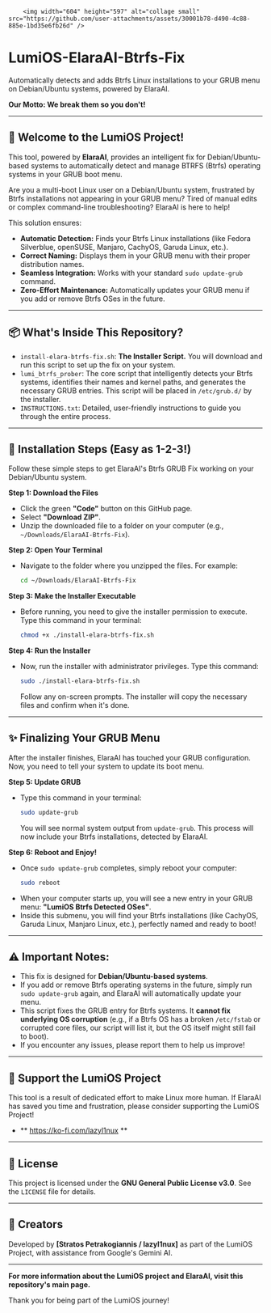         <img width="604" height="597" alt="collage small" src="https://github.com/user-attachments/assets/30001b78-d490-4c88-885e-1bd35e6fb26d" />

# LumiOS-ElaraAI-Btrfs-Fix


Automatically detects and adds Btrfs Linux installations to your GRUB menu on Debian/Ubuntu systems, powered by ElaraAI.

**Our Motto: We break them so you don't!**

---

## 🌟 Welcome to the LumiOS Project!

This tool, powered by **ElaraAI**, provides an intelligent fix for Debian/Ubuntu-based systems to automatically detect and manage BTRFS (Btrfs) operating systems in your GRUB boot menu.

Are you a multi-boot Linux user on a Debian/Ubuntu system, frustrated by Btrfs installations not appearing in your GRUB menu? Tired of manual edits or complex command-line troubleshooting? ElaraAI is here to help!

This solution ensures:
* **Automatic Detection:** Finds your Btrfs Linux installations (like Fedora Silverblue, openSUSE, Manjaro, CachyOS, Garuda Linux, etc.).
* **Correct Naming:** Displays them in your GRUB menu with their proper distribution names.
* **Seamless Integration:** Works with your standard `sudo update-grub` command.
* **Zero-Effort Maintenance:** Automatically updates your GRUB menu if you add or remove Btrfs OSes in the future.

---

## 📦 What's Inside This Repository?

* `install-elara-btrfs-fix.sh`: **The Installer Script.** You will download and run this script to set up the fix on your system.
* `lumi_btrfs_prober`: The core script that intelligently detects your Btrfs systems, identifies their names and kernel paths, and generates the necessary GRUB entries. This script will be placed in `/etc/grub.d/` by the installer.
* `INSTRUCTIONS.txt`: Detailed, user-friendly instructions to guide you through the entire process.

---

## 🚀 Installation Steps (Easy as 1-2-3!)

Follow these simple steps to get ElaraAI's Btrfs GRUB Fix working on your Debian/Ubuntu system.

**Step 1: Download the Files**
* Click the green **"Code"** button on this GitHub page.
* Select **"Download ZIP"**.
* Unzip the downloaded file to a folder on your computer (e.g., `~/Downloads/ElaraAI-Btrfs-Fix`).

**Step 2: Open Your Terminal**
* Navigate to the folder where you unzipped the files. For example:
    ```bash
    cd ~/Downloads/ElaraAI-Btrfs-Fix
    ```

**Step 3: Make the Installer Executable**
* Before running, you need to give the installer permission to execute. Type this command in your terminal:
    ```bash
    chmod +x ./install-elara-btrfs-fix.sh
    ```

**Step 4: Run the Installer**
* Now, run the installer with administrator privileges. Type this command:
    ```bash
    sudo ./install-elara-btrfs-fix.sh
    ```
    Follow any on-screen prompts. The installer will copy the necessary files and confirm when it's done.

---

## ✨ Finalizing Your GRUB Menu

After the installer finishes, ElaraAI has touched your GRUB configuration. Now, you need to tell your system to update its boot menu.

**Step 5: Update GRUB**
* Type this command in your terminal:
    ```bash
    sudo update-grub
    ```
    You will see normal system output from `update-grub`. This process will now include your Btrfs installations, detected by ElaraAI.

**Step 6: Reboot and Enjoy!**
* Once `sudo update-grub` completes, simply reboot your computer:
    ```bash
    sudo reboot
    ```
* When your computer starts up, you will see a new entry in your GRUB menu: **"LumiOS Btrfs Detected OSes"**.
* Inside this submenu, you will find your Btrfs installations (like CachyOS, Garuda Linux, Manjaro Linux, etc.), perfectly named and ready to boot!

---

## ⚠️ Important Notes:

* This fix is designed for **Debian/Ubuntu-based systems**.
* If you add or remove Btrfs operating systems in the future, simply run `sudo update-grub` again, and ElaraAI will automatically update your menu.
* This script fixes the GRUB entry for Btrfs systems. It **cannot fix underlying OS corruption** (e.g., if a Btrfs OS has a broken `/etc/fstab` or corrupted core files, our script will list it, but the OS itself might still fail to boot).
* If you encounter any issues, please report them to help us improve!

---

## 💖 Support the LumiOS Project

This tool is a result of dedicated effort to make Linux more human. If ElaraAI has saved you time and frustration, please consider supporting the LumiOS Project!

* ** https://ko-fi.com/lazyl1nux **

---

## 📜 License

This project is licensed under the **GNU General Public License v3.0**. See the `LICENSE` file for details.

---

## 👤 Creators

Developed by **[Stratos Petrakogiannis / lazyl1nux]** as part of the LumiOS Project, with assistance from Google's Gemini AI.

---

**For more information about the LumiOS project and ElaraAI, visit this repository's main page.**

Thank you for being part of the LumiOS journey!
